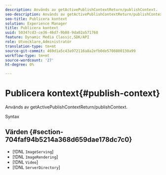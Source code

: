 ```yaml
---
description: Används av getActivePublishContextReturn/publishContext.
seo-description: Används av getActivePublishContextReturn/publishContext.
seo-title: Publicera kontext
solution: Experience Manager
title: Publicera kontext
uuid: 50347cd3-ce36-46d7-9b88-9da02a571768
feature: Dynamic Media Classic,SDK/API
role: Utvecklare,Administratör
translation-type: tm+mt
source-git-commit: 469d1a5c43a972116a8a2efb0de5708800130a99
workflow-type: tm+mt
source-wordcount: '27'
ht-degree: 0%

---
```



# Publicera kontext{#publish-context}

Används av getActivePublishContextReturn/publishContext.

Syntax

## Värden {#section-704faf94b5214a368d659dae178dc7c0}

* [!DNL `ImageServing`]
* [!DNL `ImageRendering`]
* [!DNL `Video`]
* [!DNL `ServerDirectory`]

